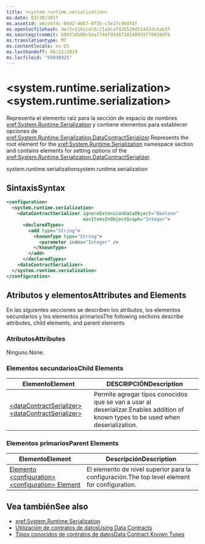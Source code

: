 ```yaml
---
title: <system.runtime.serialization>
ms.date: 03/30/2017
ms.assetid: a8cebf4c-06d2-4667-8f5b-c3e1fc90df6f
ms.openlocfilehash: 4ec5cd19ccdc5c21a3caf426520d51442dc5ab3f
ms.sourcegitcommit: 68653db98c5ea7744fd438710248935f70020dfb
ms.translationtype: MT
ms.contentlocale: es-ES
ms.lasthandoff: 08/22/2019
ms.locfileid: "69938925"
---
```

# <a name="systemruntimeserialization"></a><span data-ttu-id="97c37-102">\<system.runtime.serialization></span><span class="sxs-lookup"><span data-stu-id="97c37-102">\<system.runtime.serialization></span></span>
<span data-ttu-id="97c37-103">Representa el elemento raíz para la sección de espacio de nombres <xref:System.Runtime.Serialization> y contiene elementos para establecer opciones de <xref:System.Runtime.Serialization.DataContractSerializer>.</span><span class="sxs-lookup"><span data-stu-id="97c37-103">Represents the root element for the <xref:System.Runtime.Serialization> namespace section and contains elements for setting options of the <xref:System.Runtime.Serialization.DataContractSerializer>.</span></span>  
  
 <span data-ttu-id="97c37-104">system.runtime.serialization</span><span class="sxs-lookup"><span data-stu-id="97c37-104">system.runtime.serialization</span></span>  
  
## <a name="syntax"></a><span data-ttu-id="97c37-105">Sintaxis</span><span class="sxs-lookup"><span data-stu-id="97c37-105">Syntax</span></span>  
  
```xml  
<configuration>
  <system.runtime.serialization>
    <dataContractSerializer ignoreExtensionDataObject="Boolean"
                            maxItemsInObjectGraph="Integer">
      <declaredTypes>
        <add type="String">
          <knownType type="String">
            <parameter index="Integer" />
          </knownType>
        </add>
      </declaredTypes>
    <dataContractSerializer>
  </system.runtime.serialization>
</configuration>
```  
  
## <a name="attributes-and-elements"></a><span data-ttu-id="97c37-106">Atributos y elementos</span><span class="sxs-lookup"><span data-stu-id="97c37-106">Attributes and Elements</span></span>  
 <span data-ttu-id="97c37-107">En las siguientes secciones se describen los atributos, los elementos secundarios y los elementos primarios</span><span class="sxs-lookup"><span data-stu-id="97c37-107">The following sections describe attributes, child elements, and parent elements</span></span>  
  
### <a name="attributes"></a><span data-ttu-id="97c37-108">Atributos</span><span class="sxs-lookup"><span data-stu-id="97c37-108">Attributes</span></span>  
 <span data-ttu-id="97c37-109">Ninguno.</span><span class="sxs-lookup"><span data-stu-id="97c37-109">None.</span></span>  
  
### <a name="child-elements"></a><span data-ttu-id="97c37-110">Elementos secundarios</span><span class="sxs-lookup"><span data-stu-id="97c37-110">Child Elements</span></span>  
  
|<span data-ttu-id="97c37-111">Elemento</span><span class="sxs-lookup"><span data-stu-id="97c37-111">Element</span></span>|<span data-ttu-id="97c37-112">DESCRIPCIÓN</span><span class="sxs-lookup"><span data-stu-id="97c37-112">Description</span></span>|  
|-------------|-----------------|  
|[<span data-ttu-id="97c37-113">\<dataContractSerializer></span><span class="sxs-lookup"><span data-stu-id="97c37-113">\<dataContractSerializer></span></span>](datacontractserializer-of-system-runtime-serialization.md)|<span data-ttu-id="97c37-114">Permite agregar tipos conocidos que se van a usar al deserializar.</span><span class="sxs-lookup"><span data-stu-id="97c37-114">Enables addition of known types to be used when deserialization.</span></span>|  
  
### <a name="parent-elements"></a><span data-ttu-id="97c37-115">Elementos primarios</span><span class="sxs-lookup"><span data-stu-id="97c37-115">Parent Elements</span></span>  
  
|<span data-ttu-id="97c37-116">Elemento</span><span class="sxs-lookup"><span data-stu-id="97c37-116">Element</span></span>|<span data-ttu-id="97c37-117">Descripción</span><span class="sxs-lookup"><span data-stu-id="97c37-117">Description</span></span>|  
|-------------|-----------------|  
|[<span data-ttu-id="97c37-118">Elemento \<configuration></span><span class="sxs-lookup"><span data-stu-id="97c37-118">\<configuration> Element</span></span>](../configuration-element.md)|<span data-ttu-id="97c37-119">El elemento de nivel superior para la configuración.</span><span class="sxs-lookup"><span data-stu-id="97c37-119">The top level element for configuration.</span></span>|  
  
## <a name="see-also"></a><span data-ttu-id="97c37-120">Vea también</span><span class="sxs-lookup"><span data-stu-id="97c37-120">See also</span></span>

- <xref:System.Runtime.Serialization>
- [<span data-ttu-id="97c37-121">Utilización de contratos de datos</span><span class="sxs-lookup"><span data-stu-id="97c37-121">Using Data Contracts</span></span>](../../../wcf/feature-details/using-data-contracts.md)
- [<span data-ttu-id="97c37-122">Tipos conocidos de contratos de datos</span><span class="sxs-lookup"><span data-stu-id="97c37-122">Data Contract Known Types</span></span>](../../../wcf/feature-details/data-contract-known-types.md)

